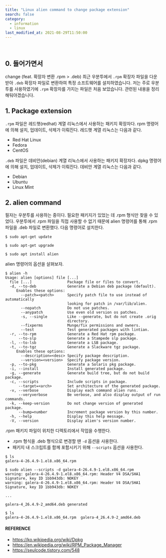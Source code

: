 ```yaml
---
title: "Linux alien command to change package extension"
search: false
category:
  - information
  - linux
last_modified_at: 2021-08-29T11:50:00
---
```


<br/>

## 0. 들어가면서

 change (feat. 확장자 변환 .rpm > .deb)
최근 우분투에서 `.rpm` 확장자 파일을 다운받아 `.deb` 확장자 파일로 변환하여 특정 소프트웨어를 설치하였습니다. 
저는 주로 우분투를 사용하였기에 `.rpm` 확장자를 가지는 파일은 처음 보았습니다. 
관련된 내용을 정리해둬야겠습니다. 

## 1. Package extension

`.rpm` 파일은 레드햇(redhat) 계열 리눅스에서 사용하는 패키지 확장자다. rpm 명령어에 의해 설치, 업데이트, 삭제가 이뤄진다. 레드햇 계열 리눅스는 다음과 같다.

- Red Hat Linux
- Fedora
- CentOS

`.deb` 파일은 데비안(debian) 계열 리눅스에서 사용하는 패키지 확장자다. dpkg 명령어에 의해 설치, 업데이트, 삭제가 이뤄진다. 데비안 계열 리눅스는 다음과 같다.

- Debian
- Ubuntu
- Linux Mint

## 2. alien command

필자는 우분투를 사용하는 중이다. 필요한 패키지가 있었는 데 .rpm 형식만 찾을 수 있었다. 우분투에서 .rpm 파일을 직접 사용할 수 없기 때문에 alien 명령어를 통해 .rpm 파일을 .deb 파일로 변환했다. 다음 명령어로 설치한다.

```
$ sudo apt-get update

$ sudo apt-get upgrade

$ sudo apt install alien
```

alien 명령어의 옵션을 살펴보자. 

```
$ alien -h
Usage: alien [options] file [...]
  file [...]                Package file or files to convert.
  -d, --to-deb              Generate a Debian deb package (default).
     Enables these options:
       --patch=<patch>      Specify patch file to use instead of automatically
                            looking for patch in /var/lib/alien.
       --nopatch            Do not use patches.
       --anypatch           Use even old version os patches.
       -s, --single         Like --generate, but do not create .orig
                            directory.
       --fixperms           Munge/fix permissions and owners.
       --test               Test generated packages with lintian.
  -r, --to-rpm              Generate a Red Hat rpm package.
      --to-slp              Generate a Stampede slp package.
  -l, --to-lsb              Generate a LSB package.
  -t, --to-tgz              Generate a Slackware tgz package.
     Enables these options:
       --description=<desc> Specify package description.
       --version=<version>  Specify package version.
  -p, --to-pkg              Generate a Solaris pkg package.
  -i, --install             Install generated package.
  -g, --generate            Generate build tree, but do not build package.
  -c, --scripts             Include scripts in package.
      --target=<arch>       Set architecture of the generated package.
  -v, --verbose             Display each command alien runs.
      --veryverbose         Be verbose, and also display output of run commands.
  -k, --keep-version        Do not change version of generated package.
      --bump=number         Increment package version by this number.
  -h, --help                Display this help message.
  -V, --version             Display alien's version number.
```

.rpm 패키지 파일이 위치한 디렉토리에서 작업을 수행한다. 

- .rpm 형식을 .deb 형식으로 변경할 땐 `-d` 옵션을 사용한다.
- 패키지 내 스크립트를 함께 포함시키기 위해 `--scripts` 옵션을 사용한다.

```
$ ls
galera-4-26.4.9-1.el8.x86_64.rpm

$ sudo alien --scripts -d galera-4-26.4.9-1.el8.x86_64.rpm 
warning: galera-4-26.4.9-1.el8.x86_64.rpm: Header V4 DSA/SHA1 Signature, key ID 1bb943db: NOKEY
warning: galera-4-26.4.9-1.el8.x86_64.rpm: Header V4 DSA/SHA1 Signature, key ID 1bb943db: NOKEY

...

galera-4_26.4.9-2_amd64.deb generated

$ ls
galera-4-26.4.9-1.el8.x86_64.rpm  galera-4_26.4.9-2_amd64.deb
```

#### REFERENCE

- <https://ko.wikipedia.org/wiki/Dpkg>
- <https://en.wikipedia.org/wiki/RPM_Package_Manager>
- <https://seulcode.tistory.com/548>